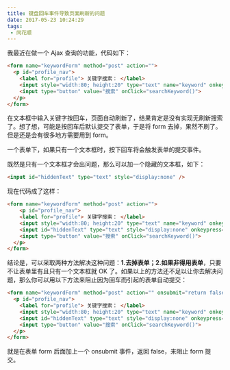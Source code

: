 ```yaml
---
title: 键盘回车事件导致页面刷新的问题
date: 2017-05-23 10:24:29
tags:
 - 同花顺
---
```


我最近在做一个 Ajax 查询的功能，代码如下：

```html
<form name="keywordForm" method="post" action="">
  <p id="profile_nav">
    <label for="profile"> 关键字搜索： </label>
    <input style="width:80; height:20" type="text" name="keyword" onkeypress="searchKeywordKeyboard(event)" />
    <input type="button" value="搜索" onClick="searchKeyword()">
  </p>
</form>
```

在文本框中输入关键字按回车，页面自动刷新了，结果肯定是没有实现无刷新搜索了。想了想，可能是按回车后默认提交了表单，于是将 form 去掉，果然不刷了。但是还是会有很多地方需要用到 form。

一个表单下，如果只有一个文本框时，按下回车将会触发表单的提交事件。

既然是只有一个文本框才会出问题，那么可以加一个隐藏的文本框，如下：

```html
<input id="hiddenText" type="text" style="display:none" />
```

现在代码成了这样：

```html
<form name="keywordForm" method="post" action="">
    <p id="profile_nav">
    <label for="profile"> 关键字搜索： </label>
    <input style="width:80; height:20" type="text" name="keyword" onkeypress="searchKeywordKeyboard(event)" />
    <input id="hiddenText" type="text" style="display:none" onkeypress="searchKeywordKeyboard(event)" />
    <input type="button" value="搜索" onClick="searchKeyword()">
  </p>
</form>
```

结论是，可以采取两种方法解决这种问题：**1.去掉表单；2.如果非得用表单**，只要不让表单里有且只有一个文本框就 OK 了。如果以上的方法还不足以让你去解决问题，那么你可以用以下方法来阻止因为回车而引起的表单自动提交：

```html
<form name="keywordForm" method="post" action="" onsubmit="return false;">
  <p id="profile_nav">
    <label for="profile"> 关键字搜索： </label>
    <input style="width:80; height:20" type="text" name="keyword" onkeypress="searchKeywordKeyboard(event)" />
    <input id="hiddenText" type="text" style="display:none" onkeypress="searchKeywordKeyboard(event)" />
    <input type="button" value="搜索" onClick="searchKeyword()">
  </p>
</form>
```

就是在表单 form 后面加上一个 onsubmit 事件，返回 false，来阻止 form 提交。
